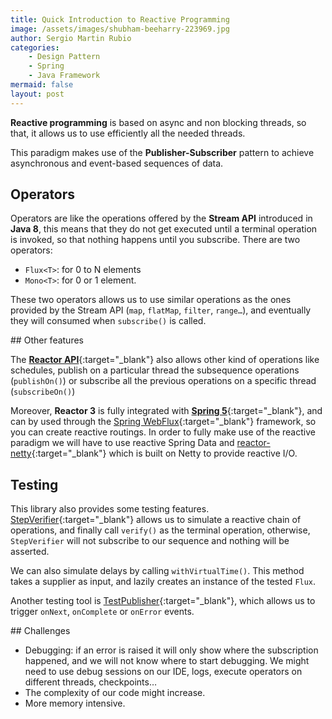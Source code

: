 ```yaml
---
title: Quick Introduction to Reactive Programming
image: /assets/images/shubham-beeharry-223969.jpg
author: Sergio Martin Rubio
categories:
    - Design Pattern
    - Spring
    - Java Framework
mermaid: false
layout: post
---
```


**Reactive programming** is based on async and non blocking threads, so that, it allows us to use efficiently all the needed threads.

This paradigm makes use of the **Publisher-Subscriber** pattern to achieve asynchronous and event-based sequences of data.

## Operators

Operators are like the operations offered by the **Stream API** introduced in **Java 8**, this means that they do not get executed until a terminal operation is invoked, so that nothing happens until you subscribe. There are two operators:

- `Flux<T>`: for 0 to N elements
- `Mono<T>`: for 0 or 1 element.

These two operators allows us to use similar operations as the ones provided by the Stream API (`map`, `flatMap`, `filter`, `range…`), and eventually they will consumed when `subscribe()` is called.

## Other features

The [**Reactor API**](https://projectreactor.io/){:target="_blank"} also allows other kind of operations like schedules, publish on a particular thread the subsequence operations (`publishOn()`) or subscribe all the previous operations on a specific thread (`subscribeOn()`)

Moreover, **Reactor 3** is fully integrated with [**Spring 5**](https://spring.io/blog/2017/09/28/spring-framework-5-0-goes-ga){:target="_blank"}, and can by used through the [Spring WebFlux](https://docs.spring.io/spring/docs/current/spring-framework-reference/web-reactive.html){:target="_blank"} framework, so you can create reactive routings. In order to fully make use of the reactive paradigm we will have to use reactive Spring Data and [reactor-netty](https://github.com/reactor/reactor-netty){:target="_blank"} which is built on Netty to provide reactive I/O.

## Testing

This library also provides some testing features. [StepVerifier](https://projectreactor.io/docs/test/release/api/reactor/test/StepVerifier.html){:target="_blank"} allows us to simulate a reactive chain of operations, and finally call `verify()` as the terminal operation, otherwise, `StepVerifier` will not subscribe to our sequence and nothing will be asserted.

We can also simulate delays by calling `withVirtualTime()`. This method takes a supplier as input, and lazily creates an instance of the tested `Flux`.

Another testing tool is [TestPublisher](https://projectreactor.io/docs/test/release/api/reactor/test/publisher/TestPublisher.html){:target="_blank"}, which allows us to trigger `onNext`, `onComplete` or `onError` events.

## Challenges

- Debugging: if an error is raised it will only show where the subscription happened, and we will not know where to start debugging. We might need to use debug sessions on our IDE, logs, execute operators on different threads, checkpoints…
- The complexity of our code might increase.
- More memory intensive.